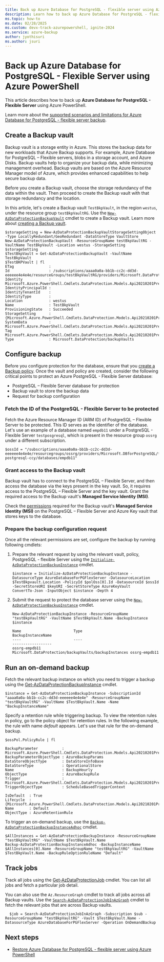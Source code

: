 ```yaml
---
title: Back up Azure Database for PostgreSQL - flexible server using Azure PowerShell
description: Learn how to back up Azure Database for PostgreSQL - flexible server using Azure PowerShell.
ms.topic: how-to
ms.date: 02/28/2025
ms.custom: devx-track-azurepowershell, ignite-2024
ms.service: azure-backup
author: jyothisuri
ms.author: jsuri
---
```


# Back up Azure Database for PostgreSQL - Flexible Server using Azure PowerShell

This article describes how to back up **Azure Database for PostgreSQL - Flexible Server** using Azure PowerShell.

Learn more about the [supported scenarios and limitations for Azure Database for PostgreSQL - flexible server backup](backup-azure-database-postgresql-flex-support-matrix.md).

## Create a Backup vault

Backup vault is a storage entity in Azure. This stores the backup data for new workloads that Azure Backup supports. For example, Azure Database for PostgreSQL – Flexible servers, blobs in a storage account, and Azure Disks. Backup vaults help to organize your backup data, while minimizing management overhead. Backup vaults are based on the Azure Resource Manager model of Azure, which provides enhanced capabilities to help secure backup data.

Before you create a Backup vault, choose the storage redundancy of the data within the vault. Then proceed to create the Backup vault with that storage redundancy and the location.

In this article, let's create a Backup vault `TestBkpVault`, in the region `westus`, under the resource group `testBkpVaultRG`. Use the [`New-AzDataProtectionBackupVault`](/powershell/module/az.dataprotection/new-azdataprotectionbackupvault?view=azps-12.3.0&preserve-view=true) cmdlet to create a Backup vault. Learn more about [creating a Backup vault](create-manage-backup-vault.md#create-a-backup-vault).

```azurepowershell
$storageSetting = New-AzDataProtectionBackupVaultStorageSettingObject -Type LocallyRedundant/GeoRedundant -DataStoreType VaultStore
New-AzDataProtectionBackupVault -ResourceGroupName testBkpVaultRG -VaultName TestBkpVault -Location westus -StorageSetting $storageSetting
$TestBkpVault = Get-AzDataProtectionBackupVault -VaultName TestBkpVault
$TestBKPVault | fl
ETag                :
Id                  : /subscriptions/aaaa0a0a-bb1b-cc2c-dd3d-eeeeee4e4e4e/resourceGroups/testBkpVaultRG/providers/Microsoft.DataProtection/backupVaults/TestBkpVault
Identity            : Microsoft.Azure.PowerShell.Cmdlets.DataProtection.Models.Api20210201Preview.DppIdentityDetails
IdentityPrincipalId :
IdentityTenantId    :
IdentityType        :
Location            : westus
Name                : TestBkpVault
ProvisioningState   : Succeeded
StorageSetting      : {Microsoft.Azure.PowerShell.Cmdlets.DataProtection.Models.Api20210201Preview.StorageSetting}
SystemData          : Microsoft.Azure.PowerShell.Cmdlets.DataProtection.Models.Api20210201Preview.SystemData
Tag                 : Microsoft.Azure.PowerShell.Cmdlets.DataProtection.Models.Api20210201Preview.DppTrackedResourceTags
Type                : Microsoft.DataProtection/backupVaults

```

## Configure backup

Before you configure protection for the database, ensure that you [create a Backup policy](quick-backup-postgresql-flexible-server-powershell.md#create-a-backup-policy). Once the vault and policy are created, consider the following  critical points to protect an Azure PostgreSQL - Flexible Server database:

- PostgreSQL – Flexible Server database for protection
- Backup vault to store the backup data
- Request for backup configuration

### Fetch the ID of the PostgreSQL - Flexible Server to be protected

Fetch the Azure Resource Manager ID (ARM ID) of PostgreSQL – Flexible Server to be protected. This ID serves as the identifier of the database. Let's use an example of a database named `empdb11` under a PostgreSQL - Flexible Server `testposgresql`, which is present in the resource group `ossrg` under a different subscription.

```azurepowershell
$ossId = "/subscriptions/aaaa0a0a-bb1b-cc2c-dd3d-eeeeee4e4e4e/resourcegroups/ossrg/providers/Microsoft.DBforPostgreSQL/flexibleServers/archive-postgresql-ccy/databases/empdb11"
```

### Grant access to the Backup vault

Backup vault has to connect to the PostgreSQL – Flexible Server, and then access the database via the keys present in the key vault. So, it requires access to the PostgreSQL – Flexible Server and the key vault. Grant the required access to the Backup vault's **Managed Service Identity (MSI)**.

Check the [permissions](backup-azure-database-postgresql-flex-overview.md#permissions-for-backup) required for the Backup vault's **Managed Service Identity (MSI)** on the PostgreSQL – Flexible Server and Azure Key vault that stores keys to the database.

### Prepare the backup configuration request

Once all the relevant permissions are set, configure the backup by running following cmdlets:

1. Prepare the relevant request by using the relevant vault, policy, PostgreSQL - flexible Server using the [`Initialize-AzDataProtectionBackupInstance`](/powershell/module/az.dataprotection/initialize-azdataprotectionbackupinstance) cmdlet.

    ```azurepowershell-interactive
    $instance = Initialize-AzDataProtectionBackupInstance -DatasourceType AzureDatabaseForPGFlexServer -DatasourceLocation $TestBkpvault.Location -PolicyId $polOss[0].Id -DatasourceId $ossId -SecretStoreURI $keyURI -SecretStoreType AzureKeyVault
    ConvertTo-Json -InputObject $instance -Depth 4 
    ```

1. Submit the request to protect the database server using the [`New-AzDataProtectionBackupInstance`](/powershell/module/az.dataprotection/new-azdataprotectionbackupinstance) cmdlet.

    ```azurepowershell
    New-AzDataProtectionBackupInstance -ResourceGroupName "testBkpVaultRG" -VaultName $TestBkpVault.Name -BackupInstance $instance

    Name                        Type                                         BackupInstanceName
    ----                        ----                                          ------------------
    ossrg-empdb11       Microsoft.DataProtection/backupVaults/backupInstances ossrg-empdb11

    ```

## Run an on-demand backup

Fetch the relevant backup instance on which you need to trigger a backup using the [Get-AzDataProtectionBackupInstance](/powershell/module/az.dataprotection/get-azdataprotectionbackupinstance) cmdlet.

```azurepowershell
$instance = Get-AzDataProtectionBackupInstance -SubscriptionId "aaaa0a0a-bb1b-cc2c-dd3d-eeeeee4e4e4e" -ResourceGroupName "testBkpVaultRG" -VaultName $TestBkpVault.Name -Name "BackupInstanceName"

```

Specify a retention rule while triggering backup. To view the retention rules in policy, go to the policy object for retention rules. In the following example, the rule with name *default* appears. Let's use that rule for the on-demand backup.

```azurepowershell
$ossPol.PolicyRule | fl

BackupParameter           : Microsoft.Azure.PowerShell.Cmdlets.DataProtection.Models.Api20210201Preview.AzureBackupParams
BackupParameterObjectType : AzureBackupParams
DataStoreObjectType       : DataStoreInfoBase
DataStoreType             : OperationalStore
Name                      : BackupHourly
ObjectType                : AzureBackupRule
Trigger                   : Microsoft.Azure.PowerShell.Cmdlets.DataProtection.Models.Api20210201Preview.ScheduleBasedTriggerContext
TriggerObjectType         : ScheduleBasedTriggerContext

IsDefault  : True
Lifecycle  : {Microsoft.Azure.PowerShell.Cmdlets.DataProtection.Models.Api20210201Preview.SourceLifeCycle}
Name       : Default
ObjectType : AzureRetentionRule

```

To trigger an on-demand backup, use the [`Backup-AzDataProtectionBackupInstanceAdhoc`](/powershell/module/az.dataprotection/backup-azdataprotectionbackupinstanceadhoc) cmdlet.

```azurepowershell
$AllInstances = Get-AzDataProtectionBackupInstance -ResourceGroupName "testBkpVaultRG" -VaultName $TestBkpVault.Name
Backup-AzDataProtectionBackupInstanceAdhoc -BackupInstanceName $AllInstances[0].Name -ResourceGroupName "testBkpVaultRG" -VaultName $TestBkpVault.Name -BackupRuleOptionRuleName "Default"

```

## Track jobs

Track all jobs using the [Get-AzDataProtectionJob](/powershell/module/az.dataprotection/get-azdataprotectionjob) cmdlet. You can list all jobs and fetch a particular job detail.

You can also use the `Az.ResourceGraph` cmdlet to track all jobs across all Backup vaults. Use the  [`Search-AzDataProtectionJobInAzGraph`](/powershell/module/az.dataprotection/search-azdataprotectionjobinazgraph) cmdlet to fetch the relevant jobs that are across Backup vaults.

```azurepowershell
  $job = Search-AzDataProtectionJobInAzGraph -Subscription $sub -ResourceGroupName "testBkpVaultRG" -Vault $TestBkpVault.Name -DatasourceType AzureDatabaseForPGFlexServer -Operation OnDemandBackup

```

## Next steps

- [Restore Azure Database for PostgreSQL - flexible server using Azure PowerShell](backup-azure-database-postgresql-flex-restore-powershell.md)
